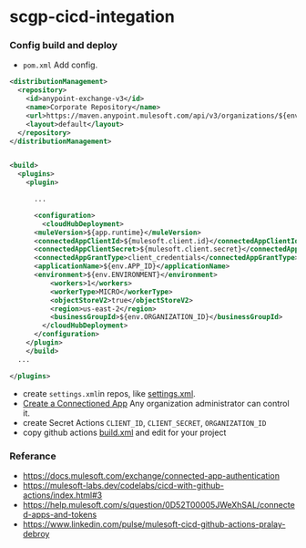 # scgp-cicd-integation


### Config build and deploy

- `pom.xml` Add config.

```xml
<distributionManagement>
  <repository>
    <id>anypoint-exchange-v3</id>
    <name>Corporate Repository</name>
    <url>https://maven.anypoint.mulesoft.com/api/v3/organizations/${env.ORGANIZATION_ID}/maven</url>
    <layout>default</layout>
  </repository>
</distributionManagement>


<build>
  <plugins>
    <plugin>

      ...

      <configuration>
        <cloudHubDeployment>
	  <muleVersion>${app.runtime}</muleVersion>
	  <connectedAppClientId>${mulesoft.client.id}</connectedAppClientId>
	  <connectedAppClientSecret>${mulesoft.client.secret}</connectedAppClientSecret>
	  <connectedAppGrantType>client_credentials</connectedAppGrantType>
	  <applicationName>${env.APP_ID}</applicationName>
	  <environment>${env.ENVIRONMENT}</environment>
          <workers>1</workers>
          <workerType>MICRO</workerType>
          <objectStoreV2>true</objectStoreV2>
          <region>us-east-2</region>
          <businessGroupId>${env.ORGANIZATION_ID}</businessGroupId>
        </cloudHubDeployment>
      </configuration>
    </plugin>
	</build>
  ...

</plugins>
```

- create `settings.xml`in repos, like [settings.xml](./settings.xml).
- [Create a Connectioned App](https://docs.mulesoft.com/access-management/connected-apps-developers) Any organization administrator can control it.
- create Secret Actions `CLIENT_ID`, `CLIENT_SECRET`, `ORGANIZATION_ID`
- copy github actions [build.xml](./.github/workflows/build.yml) and edit for your project

### Referance
- https://docs.mulesoft.com/exchange/connected-app-authentication
- https://mulesoft-labs.dev/codelabs/cicd-with-github-actions/index.html#3
- https://help.mulesoft.com/s/question/0D52T00005JWeXhSAL/connected-apps-and-tokens
- https://www.linkedin.com/pulse/mulesoft-cicd-github-actions-pralay-debroy

